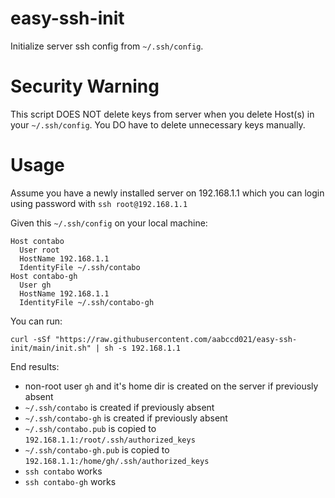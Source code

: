 # easy-ssh-init
Initialize server ssh config from `~/.ssh/config`.

# Security Warning
This script DOES NOT delete keys from server when you delete Host(s) in your `~/.ssh/config`.
You DO have to delete unnecessary keys manually.

# Usage
Assume you have a newly installed server on 192.168.1.1 which you can login 
using password with `ssh root@192.168.1.1`

Given this `~/.ssh/config` on your local machine:
```ssh_config
Host contabo
  User root
  HostName 192.168.1.1
  IdentityFile ~/.ssh/contabo
Host contabo-gh
  User gh
  HostName 192.168.1.1
  IdentityFile ~/.ssh/contabo-gh
```

You can run:
```
curl -sSf "https://raw.githubusercontent.com/aabccd021/easy-ssh-init/main/init.sh" | sh -s 192.168.1.1
```

End results:
- non-root user `gh` and it's home dir is created on the server if previously absent
- `~/.ssh/contabo` is created if previously absent
- `~/.ssh/contabo-gh` is created if previously absent
- `~/.ssh/contabo.pub` is copied to `192.168.1.1:/root/.ssh/authorized_keys`
- `~/.ssh/contabo-gh.pub` is copied to `192.168.1.1:/home/gh/.ssh/authorized_keys`
- `ssh contabo` works
- `ssh contabo-gh` works
